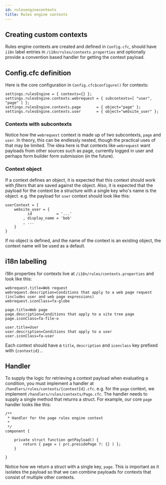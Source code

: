 ```yaml
---
id: rulesenginecontexts
title: Rules engine contexts
---
```


## Creating custom contexts

Rules engine contexts are created and defined in `Config.cfc`, should have `i18n` label entries in `/i18n/rules/contexts.properties` and optionally provide a convention based handler for getting the context payload.


## Config.cfc definition

Here is the core configuration in `Config.cfc$configure()` for contexts:

```luceescript
settings.rulesEngine = { contexts={} };
settings.rulesEngine.contexts.webrequest = { subcontexts=[ "user", "page" ] };
settings.rulesEngine.contexts.page       = { object="page" };
settings.rulesEngine.contexts.user       = { object="website_user" };
``` 

### Contexts with subcontexts

Notice how the `webrequest` context is made up of two subcontexts, `page` and `user`. In theory, this can be endlessly nested, though the practical uses of that may be limited. The idea here is that contexts like `webrequest` want payloads from other sources such as page, currently logged in user and perhaps form builder form submission (in the future).

### Context object

If a context defines an object, it is expected that this context should work with _filters_ that are saved against the object. Also, it is expected that the payload for the context be a structure with a single key who's name is the object. e.g. the payload for `user` context should look like this:

```luceescript
userContext = { 
	website_user = {
		  id           = '...'
		, display_name = 'bob'
		, ...
	} 
}
```

If no object is defined, and the name of the context is an existing object, the context name will be used as a default.

## i18n labelling

i18n properties for contexts live at `/i18n/rules/contexts.properties` and look like this:

```properties
webrequest.title=Web request
webrequest.description=Conditions that apply to a web page request (includes user and web page expressions)
webrequest.iconClass=fa-globe

page.title=Web page
page.description=Conditions that apply to a site tree page
page.iconClass=fa-file-o

user.title=User
user.description=Conditions that apply to a user
user.iconClass=fa-user
```

Each context should have a `title`, `description` and `iconclass` key prefixed with `{contextid}.`.

## Handler

To supply the logic for retrieving a context payload when evaluating a condition, you must implement a handler at `/handlers/rules/contexts/{contextId}.cfc`. e.g. for the `page` context, we implement `/handlers/rules/contexts/Page.cfc`. The handler needs to supply a single method that returns a struct. For example, our core `page` handler looks like this:

```luceescript
/**
 * Handler for the page rules engine context
 *
 */
component {

	private struct function getPayload() {
		return { page = ( prc.presidePage ?: {} ) };
	}

}
```

Notice how we return a struct with a single key, `page`. This is important as it isolates the payload so that we can combine payloads for contexts that consist of multiple other contexts.

